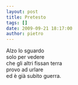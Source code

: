 ```yaml
---
layout: post
title: Pretesto
tags: []
date: 2009-09-21 18:17:00
author: pietro
---
```

Alzo lo sguardo<br/>solo per vedere<br/>che gli altri fissan terra<br/>provo ad urlare<br/>ed è già subito guerra.
